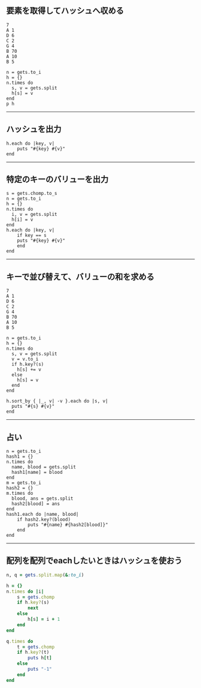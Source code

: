 ## 要素を取得してハッシュへ収める
```
7
A 1
D 6
C 2
G 4
B 70
A 10
B 5
```
```
n = gets.to_i
h = {}
n.times do
  s, v = gets.split
  h[s] = v
end
p h
```

---
## ハッシュを出力
```
h.each do |key, v|
    puts "#{key} #{v}"
end
```

---
## 特定のキーのバリューを出力
```
s = gets.chomp.to_s
n = gets.to_i
h = {}
n.times do
  i, v = gets.split
  h[i] = v
end
h.each do |key, v|
    if key == s
    puts "#{key} #{v}"
    end
end
```

---
## キーで並び替えて、バリューの和を求める
```
7
A 1
D 6
C 2
G 4
B 70
A 10
B 5

n = gets.to_i
h = {}
n.times do
  s, v = gets.split
  v = v.to_i
  if h.key?(s)
    h[s] += v
  else
    h[s] = v
  end
end

h.sort_by { |_, v| -v }.each do |s, v|
  puts "#{s} #{v}"
end
```

---
## 占い
```
n = gets.to_i
hash1 = {}
n.times do
  name, blood = gets.split
  hash1[name] = blood
end
m = gets.to_i
hash2 = {}
m.times do
  blood, ans = gets.split
  hash2[blood] = ans
end
hash1.each do |name, blood|
    if hash2.key?(blood)
        puts "#{name} #{hash2[blood]}"
    end
end
```

---
## 配列を配列でeachしたいときはハッシュを使おう
```ruby
n, q = gets.split.map(&:to_i)

h = {}
n.times do |i|
    s = gets.chomp
    if h.key?(s)
        next
    else
        h[s] = i + 1
    end
end

q.times do
    t = gets.chomp
    if h.key?(t)
        puts h[t]
    else
        puts "-1"
    end
end
```
